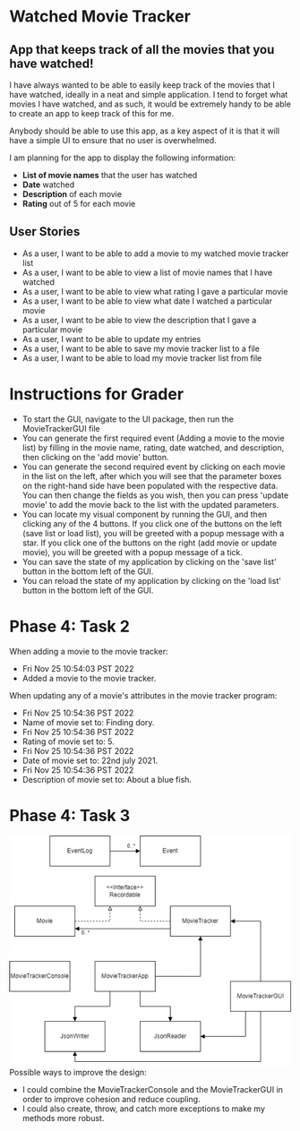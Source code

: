 # Watched Movie Tracker
## App that keeps track of all the movies that you have watched!
I have always wanted to be able to easily keep track of the movies
that I have watched, ideally in a neat and simple application. 
I tend to forget what movies I have watched, and as such, it would be 
extremely handy to be able to create an app to keep track of this for me.

Anybody should be able to use this app, as a key aspect of it is 
that it will have a simple UI to ensure that no user is overwhelmed.

I am planning for the app to display the following information:
- **List of movie names** that the user has watched
- **Date** watched
- **Description** of each movie
- **Rating** out of 5 for each movie

## User Stories

- As a user, I want to be able to add a movie to my watched movie tracker list
- As a user, I want to be able to view a list of movie names that I have watched
- As a user, I want to be able to view what rating I gave a particular movie
- As a user, I want to be able to view what date I watched a particular movie
- As a user, I want to be able to view the description that I gave a particular movie
- As a user, I want to be able to update my entries
- As a user, I want to be able to save my movie tracker list to a file
- As a user, I want to be able to load my movie tracker list from file

# Instructions for Grader

- To start the GUI, navigate to the UI package, then run the MovieTrackerGUI file
- You can generate the first required event (Adding a movie to the movie list) by filling in the movie name, rating,
date watched, and description, then clicking on the 'add movie' button. 
- You can generate the second required event by clicking on each movie in the list on the left, after which you will
see that the parameter boxes on the right-hand side have been populated with the respective data. You can then change
the fields as you wish, then you can press 'update movie' to add the movie back to the list with the updated parameters.
- You can locate my visual component by running the GUI, and then clicking any of the 4 buttons. If you click one of
the buttons on the left (save list or load list), you will be greeted with a popup message with a star. If you click
one of the buttons on the right (add movie or update movie), you will be greeted with a popup message of a tick.
- You can save the state of my application by clicking on the 'save list' button in the bottom left of the GUI.
- You can reload the state of my application by clicking on the 'load list' button in the bottom left of the GUI.

# Phase 4: Task 2
When adding a movie to the movie tracker:
- Fri Nov 25 10:54:03 PST 2022
- Added a movie to the movie tracker.

When updating any of a movie's attributes in the movie tracker program:
- Fri Nov 25 10:54:36 PST 2022
- Name of movie set to: Finding dory.
- Fri Nov 25 10:54:36 PST 2022
- Rating of movie set to: 5.
- Fri Nov 25 10:54:36 PST 2022
- Date of movie set to: 22nd july 2021.
- Fri Nov 25 10:54:36 PST 2022
- Description of movie set to: About a blue fish.

# Phase 4: Task 3
![](UML_Design_Diagram.png)
Possible ways to improve the design:
- I could combine the MovieTrackerConsole and the MovieTrackerGUI in order to improve cohesion and reduce coupling.
- I could also create, throw, and catch more exceptions to make my methods more robust.